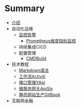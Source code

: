 # Summary

* [介绍](README.md)
* 自动化运维
  * [监控告警](doc/monitor_system/监控告警/index.md)
    * [Prometheus维度指标监控](doc/monitor_system/监控告警/prometheus/prometheus.md)
  * 持续集成CICD
  * 配置管理
    * [CMDBuild](doc/monitor_system/CICD/cmdbuild.md)
* 技术教程
  * [Markdown语法](doc/tech_tutorial/markdown.md)
  * [工作流Activiti](doc/tech_tutorial/workflow/activiti.md)
  * [接口管理YApi](doc/tech_tutorial/yapi.md)
  * [微服务网关ApiSix](doc/tech_tutorial/apisix.md)
  * [静态网站生产GitBook](doc/tech_tutorial/gitbook.md)
* 互联网金融
